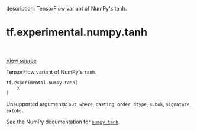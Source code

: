 description: TensorFlow variant of NumPy's tanh.

<div itemscope itemtype="http://developers.google.com/ReferenceObject">
<meta itemprop="name" content="tf.experimental.numpy.tanh" />
<meta itemprop="path" content="Stable" />
</div>

# tf.experimental.numpy.tanh

<!-- Insert buttons and diff -->

<table class="tfo-notebook-buttons tfo-api nocontent" align="left">

</table>

<a target="_blank" class="external" href="/code/stable/tensorflow/python/ops/numpy_ops/np_math_ops.py">View source</a>



TensorFlow variant of NumPy's `tanh`.

<pre class="devsite-click-to-copy prettyprint lang-py tfo-signature-link">
<code>tf.experimental.numpy.tanh(
    x
)
</code></pre>



<!-- Placeholder for "Used in" -->

Unsupported arguments: `out`, `where`, `casting`, `order`, `dtype`, `subok`, `signature`, `extobj`.

See the NumPy documentation for [`numpy.tanh`](https://numpy.org/doc/1.16/reference/generated/numpy.tanh.html).